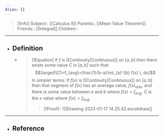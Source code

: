 ```yaml
---
Alias: []
---
```

> [!Info]
> Subject:: [[Calculus II]]
> Parents:: [[Mean Value Theorem]]
> Friends:: [[Integral]]
> Children:: 
---
- ## Definition
	- > [!Equation]
	  > If $f$ is [[Continuity|Continuous]] on $[a,b]$ then there exists some value $C$ in $[a,b]$ such that:
	  > $$\large{f(C)=f_{avg}=\frac{1}{b-a}\int_{a}^{b} f(x) \, dx}$$
	  > In simpler terms: If $f(x)$ is [[Continuity|Continuous]] on $[a,b]$ then that segment of $f(x)$ has an average value, $f(x)_{adv}$, and there is some value between $a$ and $b$ where $f(x)=f_{avg}$. $C$ is the $x$ value where $f(x)=f_{avg}$.
	  > > [!Proof]-
	  > > ![[Drawing 2023-01-17 14.25.42.excalidraw]]
---
- ## Reference
